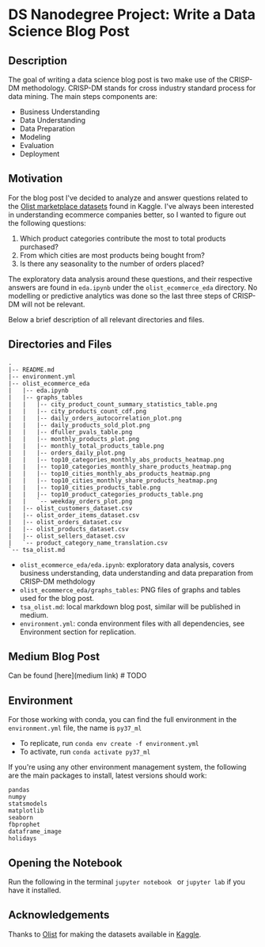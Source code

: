 # DS Nanodegree Project: Write a Data Science Blog Post
## Description
The goal of writing a data science blog post is two make use of the CRISP-DM methodology.
CRISP-DM stands for cross industry standard process for data mining. The main steps components are:
* Business Understanding
* Data Understanding
* Data Preparation
* Modeling
* Evaluation
* Deployment


## Motivation
For the blog post I've decided to analyze and answer questions related to the [Olist marketplace datasets](https://www.kaggle.com/olistbr/brazilian-ecommerce) found in Kaggle. 
I've always been interested in understanding ecommerce companies better, so I wanted to figure out the following questions: 

1. Which product categories contribute the most to total products purchased?
2. From which cities are most products being bought from?
3. Is there any seasonality to the number of orders placed?

The exploratory data analysis around these questions, and their respective answers are found in `eda.ipynb` under the `olist_ecommerce_eda` directory. 
No modelling or predictive analytics was done so the last three steps of CRISP-DM will not be relevant. 

Below a brief description of all relevant directories and files.

## Directories and Files
```
.
|-- README.md
|-- environment.yml
|-- olist_ecommerce_eda
|   |-- eda.ipynb
|   |-- graphs_tables
|   |   |-- city_product_count_summary_statistics_table.png
|   |   |-- city_products_count_cdf.png
|   |   |-- daily_orders_autocorrelation_plot.png
|   |   |-- daily_products_sold_plot.png
|   |   |-- dfuller_pvals_table.png
|   |   |-- monthly_products_plot.png
|   |   |-- monthly_total_products_table.png
|   |   |-- orders_daily_plot.png
|   |   |-- top10_categories_monthly_abs_products_heatmap.png
|   |   |-- top10_categories_monthly_share_products_heatmap.png
|   |   |-- top10_cities_monthly_abs_products_heatmap.png
|   |   |-- top10_cities_monthly_share_products_heatmap.png
|   |   |-- top10_cities_products_table.png
|   |   |-- top10_product_categories_products_table.png
|   |   `-- weekday_orders_plot.png
|   |-- olist_customers_dataset.csv
|   |-- olist_order_items_dataset.csv
|   |-- olist_orders_dataset.csv
|   |-- olist_products_dataset.csv
|   |-- olist_sellers_dataset.csv
|   `-- product_category_name_translation.csv
`-- tsa_olist.md

```

* `olist_ecommerce_eda/eda.ipynb`: exploratory data analysis, covers business understanding, data understanding and data preparation from CRISP-DM methdology
* `olist_ecommerce_eda/graphs_tables`: PNG files of graphs and tables used for the blog post.
* `tsa_olist.md`: local markdown blog post, similar will be published in medium.
* `environment.yml`: conda environment files with all dependencies, see Environment section for replication. 

## Medium Blog Post
Can be found [here](medium link) # TODO

## Environment
For those working with conda, you can find the full environment in the `environment.yml` file, the name is `py37_ml` 
* To replicate, run `conda env create -f environment.yml`
* To activate, run `conda activate py37_ml`

If you're using any other environment management system, the following are the main packages to install, latest versions should work:

```
pandas
numpy
statsmodels
matplotlib
seaborn
fbprophet
dataframe_image
holidays
```

## Opening the Notebook
Run the following in the terminal `jupyter notebook ` or `jupyter lab` if you have it installed.

## Acknowledgements
Thanks to [Olist](https://olist.com) for making the datasets available in [Kaggle](https://kaggle.com/).